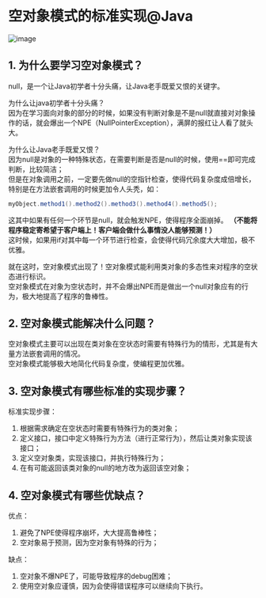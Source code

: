 # 空对象模式的标准实现@Java
![image](https://user-images.githubusercontent.com/64548919/131624782-81cfa018-dbe9-45b9-bda4-8a59baeba2d7.png)
## 1. 为什么要学习空对象模式？
null，是一个让Java初学者十分头痛，让Java老手既爱又恨的关键字。       

为什么让java初学者十分头痛？     
因为在学习面向对象的部分的时候，如果没有判断对象是不是null就直接对对象操作的话，就会爆出一个NPE（NullPointerException），满屏的报红让人看了就头大。         

为什么让Java老手既爱又恨？        
因为null是对象的一种特殊状态，在需要判断是否是null的时候，使用==即可完成判断，比较简洁；         
但是在对象调用之前，一定要先做null的空指针检查，使得代码复杂度成倍增长，特别是在方法嵌套调用的时候更加令人头秃，如：        
```java
myObject.method1().method2().method3().method4().method5();
```
这其中如果有任何一个环节是null，就会触发NPE，使得程序全面崩掉。 **（不能将程序稳定寄希望于客户端上！客户端会做什么事情没人能够预测！）**          
这时候，如果用if对其中每一个环节进行检查，会使得代码冗余度大大增加，极不优雅。

就在这时，空对象模式出现了！空对象模式能利用类对象的多态性来对程序的空状态进行标识。          
空对象模式在对象为空状态时，并不会爆出NPE而是做出一个null对象应有的行为，极大地提高了程序的鲁棒性。         

## 2. 空对象模式能解决什么问题？
空对象模式主要可以出现在类对象在空状态时需要有特殊行为的情形，尤其是有大量方法嵌套调用的情况。        
空对象模式能够极大地简化代码复杂度，使编程更加优雅。

## 3. 空对象模式有哪些标准的实现步骤？
标准实现步骤：      
1. 根据需求确定在空状态时需要有特殊行为的类对象；       
2. 定义接口，接口中定义特殊行为方法（进行正常行为），然后让类对象实现该接口；         
3. 定义空对象类，实现该接口，并执行特殊行为；        
4. 在有可能返回该类对象的null的地方改为返回该空对象；         


## 4. 空对象模式有哪些优缺点？
优点：      
1. 避免了NPE使得程序崩坏，大大提高鲁棒性；         
2. 空对象易于预测，因为空对象有特殊的行为；           

缺点：        
1. 空对象不爆NPE了，可能导致程序的debug困难；          
2. 使用空对象应谨慎，因为会使得错误程序可以继续向下执行。         
